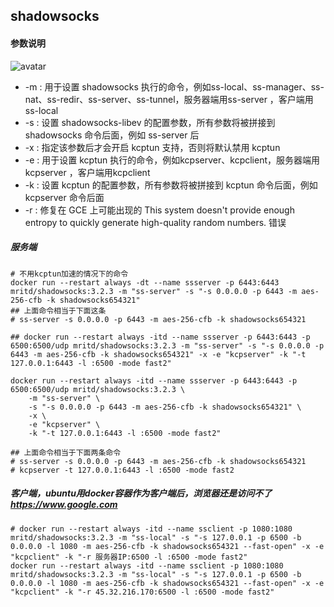 ## shadowsocks

#### 参数说明
![avatar](imgs/shadowsocks-params.png)  

* -m : 用于设置 shadowsocks 执行的命令，例如ss-local、ss-manager、ss-nat、ss-redir、ss-server、ss-tunnel，服务器端用ss-server ，客户端用ss-local
* -s : 设置 shadowsocks-libev 的配置参数，所有参数将被拼接到 shadowsocks 命令后面，例如 ss-server 后
* -x : 指定该参数后才会开启 kcptun 支持，否则将默认禁用 kcptun
* -e : 用于设置 kcptun 执行的命令，例如kcpserver、kcpclient，服务器端用kcpserver ，客户端用kcpclient
* -k : 设置 kcptun 的配置参数，所有参数将被拼接到 kcptun 命令后面，例如 kcpserver 命令后面
* -r : 修复在 GCE 上可能出现的 This system doesn't provide enough entropy to quickly generate high-quality random numbers. 错误

##### 服务端
```
# 不用kcptun加速的情况下的命令
docker run --restart always -dt --name ssserver -p 6443:6443 mritd/shadowsocks:3.2.3 -m "ss-server" -s "-s 0.0.0.0 -p 6443 -m aes-256-cfb -k shadowsocks654321"
## 上面命令相当于下面这条
# ss-server -s 0.0.0.0 -p 6443 -m aes-256-cfb -k shadowsocks654321

## docker run --restart always -itd --name ssserver -p 6443:6443 -p 6500:6500/udp mritd/shadowsocks:3.2.3 -m "ss-server" -s "-s 0.0.0.0 -p 6443 -m aes-256-cfb -k shadowsocks654321" -x -e "kcpserver" -k "-t 127.0.0.1:6443 -l :6500 -mode fast2"

docker run --restart always -itd --name ssserver -p 6443:6443 -p 6500:6500/udp mritd/shadowsocks:3.2.3 \
    -m "ss-server" \
    -s "-s 0.0.0.0 -p 6443 -m aes-256-cfb -k shadowsocks654321" \
    -x \
    -e "kcpserver" \
    -k "-t 127.0.0.1:6443 -l :6500 -mode fast2"

## 上面命令相当于下面两条命令
# ss-server -s 0.0.0.0 -p 6443 -m aes-256-cfb -k shadowsocks654321
# kcpserver -t 127.0.0.1:6443 -l :6500 -mode fast2
```

##### 客户端，ubuntu用docker容器作为客户端后，浏览器还是访问不了 https://www.google.com
```
# docker run --restart always -itd --name ssclient -p 1080:1080 mritd/shadowsocks:3.2.3 -m "ss-local" -s "-s 127.0.0.1 -p 6500 -b 0.0.0.0 -l 1080 -m aes-256-cfb -k shadowsocks654321 --fast-open" -x -e "kcpclient" -k "-r 服务器IP:6500 -l :6500 -mode fast2"
docker run --restart always -itd --name ssclient -p 1080:1080 mritd/shadowsocks:3.2.3 -m "ss-local" -s "-s 127.0.0.1 -p 6500 -b 0.0.0.0 -l 1080 -m aes-256-cfb -k shadowsocks654321 --fast-open" -x -e "kcpclient" -k "-r 45.32.216.170:6500 -l :6500 -mode fast2"
```